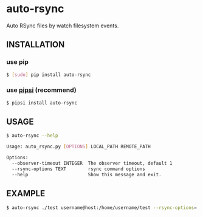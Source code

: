 # auto-rsync

Auto RSync files by watch filesystem events.

## INSTALLATION

### use pip

```bash
$ [sudo] pip install auto-rsync
```

### use [pipsi](https://github.com/mitsuhiko/pipsi) (recommend)

```bash
$ pipsi install auto-rsync
```


## USAGE

```bash
$ auto-rsync --help

Usage: auto_rsync.py [OPTIONS] LOCAL_PATH REMOTE_PATH

Options:
  --observer-timeout INTEGER  The observer timeout, default 1
  --rsync-options TEXT        rsync command options
  --help                      Show this message and exit.
```

## EXAMPLE

```bash
$ auto-rsync ./test username@host:/home/username/test --rsync-options='--delete --excludes=*.pyc'
```
